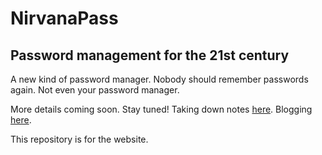 # NirvanaPass #

## Password management for the 21st century ##

A new kind of password manager. Nobody should remember passwords again. Not even your password manager.

More details coming soon. Stay tuned! Taking down notes [here](http://1drv.ms/1QuyYax). Blogging [here](https://blog.nirvanapass.com).

This repository is for the website.
